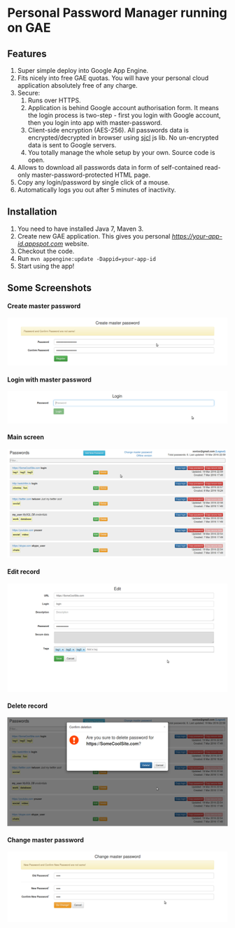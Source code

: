 # Personal Password Manager running on GAE

## Features
1. Super simple deploy into Google App Engine.
1. Fits nicely into free GAE quotas. You will have your personal cloud application
absolutely free of any charge.
1. Secure:
    1. Runs over HTTPS.
    1. Application is behind Google account authorisation form. It means the login
      process is two-step - first you login with Google account, then you login into app
      with master-password.
    1. Client-side encryption (AES-256). All passwords data is encrypted/decrypted
     in browser using [sjcl](https://crypto.stanford.edu/sjcl/) js lib. No un-encrypted data is sent to Google servers.
    1. You totally manage the whole setup by your own. Source code is open.
1. Allows to download all passwords data in form of self-contained read-only
master-password-protected HTML page.
1. Copy any login/password by single click of a mouse.
1. Automatically logs you out after 5 minutes of inactivity.

## Installation
1. You need to have installed Java 7, Maven 3.
1. Create new GAE application. This gives you personal _https://your-app-id.appspot.com_ website.
1. Checkout the code.
1. Run `mvn appengine:update -Dappid=your-app-id`
1. Start using the app!

## Some Screenshots
#### Create master password
![Create master password](/screenshots/0_create_master.png?raw=true)
#### Login with master password
![Login with master password](/screenshots/1_login.png?raw=true)
#### Main screen
![Main screen](/screenshots/2_list.png?raw=true)
#### Edit record
![Edit record](/screenshots/3_edit.png?raw=true)
#### Delete record
![Delete record](/screenshots/4_delete.png?raw=true)
#### Change master password
![Change master password](/screenshots/5_change_master.png?raw=true)
